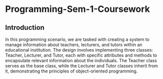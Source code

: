 # Programming-Sem-1-Coursework
## Introduction
In this programming scenario, we are tasked with creating a system to manage information about teachers, lecturers, and tutors within an educational institution. The design involves implementing three classes: Teacher, Lecturer, and Tutor, each with specific attributes and methods to encapsulate relevant information about the individuals. The Teacher class serves as the base class, while the Lecturer and Tutor classes inherit from it, demonstrating the principles of object-oriented programming.
